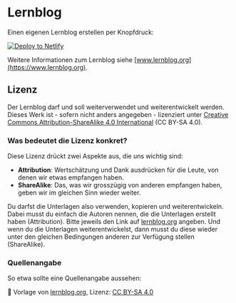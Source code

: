 # Lernblog

Einen eigenen Lernblog erstellen per Knopfdruck:

<a href="https://app.netlify.com/start/deploy?repository=https://github.com/marcojakob/lernblog&amp;stack=cms"><img src="https://www.netlify.com/img/deploy/button.svg" alt="Deploy to Netlify"></a>

Weitere Informationen zum Lernblog siehe [www.lernblog.org](https://www.lernblog.org).

## Lizenz

Der Lernblog darf und soll weiterverwendet und weiterentwickelt werden. Dieses Werk ist - sofern nicht anders angegeben - lizenziert unter [Creative Commons Attribution-ShareAlike 4.0 International](https://creativecommons.org/licenses/by-sa/4.0/) (CC BY-SA 4.0).

### Was bedeutet die Lizenz konkret?

Diese Lizenz drückt zwei Aspekte aus, die uns wichtig sind:

- **Attribution**: Wertschätzung und Dank ausdrücken für die Leute, von denen wir etwas empfangen haben.
- **ShareAlike**: Das, was wir grosszügig von anderen empfangen haben, geben wir im gleichen Sinn wieder weiter.

Du darfst die Unterlagen also verwenden, kopieren und weiterentwickeln. Dabei musst du einfach die Autoren nennen, die die Unterlagen erstellt haben (Attribution). Bitte jeweils den Link auf [lernblog.org](https://www.lernblog.org) angeben. Und wenn du die Unterlagen weiterentwickelst, dann musst du diese wieder unter den gleichen Bedingungen anderen zur Verfügung stellen (ShareAlike).

### Quellenangabe

So etwa sollte eine Quellenangabe aussehen:

📌 Vorlage von [lernblog.org](https://www.lernblog.org), Lizenz: [CC BY-SA 4.0](https://creativecommons.org/licenses/by-sa/4.0/)
